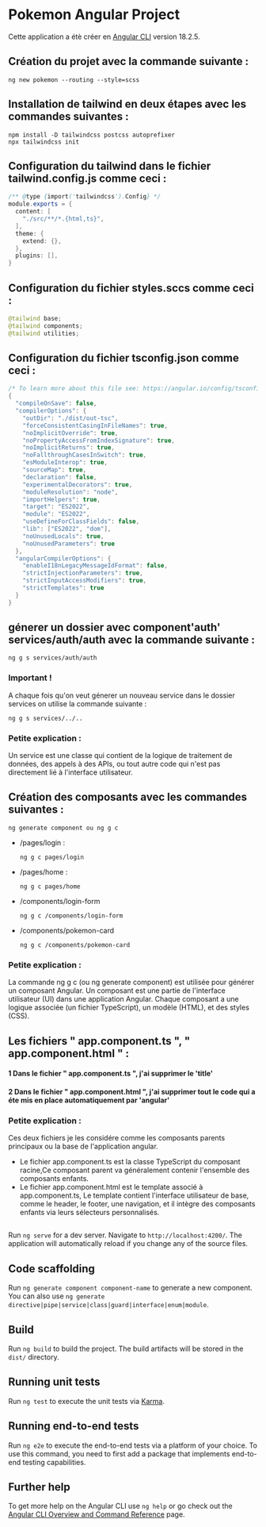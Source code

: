 # Pokemon Angular Project

Cette application a étè créer en [Angular CLI](https://github.com/angular/angular-cli) version 18.2.5.

## Création du projet avec la commande suivante : 
```
ng new pokemon --routing --style=scss
```
## Installation de tailwind en deux étapes avec les commandes suivantes : 
```
npm install -D tailwindcss postcss autoprefixer
npx tailwindcss init
```
## Configuration du tailwind dans le fichier tailwind.config.js comme ceci : 
``` java script
/** @type {import('tailwindcss').Config} */
module.exports = {
  content: [
    "./src/**/*.{html,ts}",
  ],
  theme: {
    extend: {},
  },
  plugins: [],
}
```
## Configuration du fichier styles.sccs comme ceci : 
``` java script
@tailwind base;
@tailwind components;
@tailwind utilities;
```
## Configuration du fichier tsconfig.json comme ceci : 
``` java script
/* To learn more about this file see: https://angular.io/config/tsconfig. */
{
  "compileOnSave": false,
  "compilerOptions": {
    "outDir": "./dist/out-tsc",
    "forceConsistentCasingInFileNames": true,
    "noImplicitOverride": true,
    "noPropertyAccessFromIndexSignature": true,
    "noImplicitReturns": true,
    "noFallthroughCasesInSwitch": true,
    "esModuleInterop": true,
    "sourceMap": true,
    "declaration": false,
    "experimentalDecorators": true,
    "moduleResolution": "node",
    "importHelpers": true,
    "target": "ES2022",
    "module": "ES2022",
    "useDefineForClassFields": false,
    "lib": ["ES2022", "dom"],
    "noUnusedLocals": true,
    "noUnusedParameters": true
  },
  "angularCompilerOptions": {
    "enableI18nLegacyMessageIdFormat": false,
    "strictInjectionParameters": true,
    "strictInputAccessModifiers": true,
    "strictTemplates": true
  }
}
```
## génerer un dossier avec component'auth' services/auth/auth avec la commande suivante : 
```
ng g s services/auth/auth
```
### Important ! 
A chaque fois qu'on veut génerer un nouveau service dans le dossier services on utilise la commande suivante : 
```
ng g s services/../..
```
### Petite explication : 
Un service est une classe qui contient de la logique de traitement de données, des appels à des APIs, ou tout autre code qui n'est pas directement lié à l'interface utilisateur.

## Création des composants avec les commandes suivantes : 
```
ng generate component ou ng g c
```
+ /pages/login :
  ```
  ng g c pages/login
  ```
+ /pages/home :
  ```
  ng g c pages/home
  ```
+ /components/login-form
  ```
  ng g c /components/login-form
  ```
+ /components/pokemon-card
  ```
  ng g c /components/pokemon-card
  ```
### Petite explication : 
La commande ng g c (ou ng generate component) est utilisée pour générer un composant Angular. Un composant est une partie de l'interface utilisateur (UI) dans une application Angular. Chaque composant a une logique associée (un fichier TypeScript), un modèle (HTML), et des styles (CSS).
## Les fichiers " app.component.ts ", " app.component.html " :
#### 1 Dans le fichier " app.component.ts ", j'ai supprimer le 'title' 
#### 2 Dans le fichier " app.component.html ", j'ai supprimer tout le code qui a éte mis en place automatiquement par 'angular'
### Petite explication : 
Ces deux fichiers je les considére comme les composants parents principaux ou la base de l'application angular. 
 + Le fichier app.component.ts est la classe TypeScript du composant racine,Ce composant parent va généralement contenir l'ensemble des composants enfants.
 + Le fichier app.component.html est le template associé à app.component.ts, Le template contient l'interface utilisateur de base, comme le header, le footer, une navigation, et il intègre des composants enfants via leurs sélecteurs personnalisés.
##
Run `ng serve` for a dev server. Navigate to `http://localhost:4200/`. The application will automatically reload if you change any of the source files.

## Code scaffolding

Run `ng generate component component-name` to generate a new component. You can also use `ng generate directive|pipe|service|class|guard|interface|enum|module`.

## Build

Run `ng build` to build the project. The build artifacts will be stored in the `dist/` directory.

## Running unit tests

Run `ng test` to execute the unit tests via [Karma](https://karma-runner.github.io).

## Running end-to-end tests

Run `ng e2e` to execute the end-to-end tests via a platform of your choice. To use this command, you need to first add a package that implements end-to-end testing capabilities.

## Further help

To get more help on the Angular CLI use `ng help` or go check out the [Angular CLI Overview and Command Reference](https://angular.dev/tools/cli) page.

